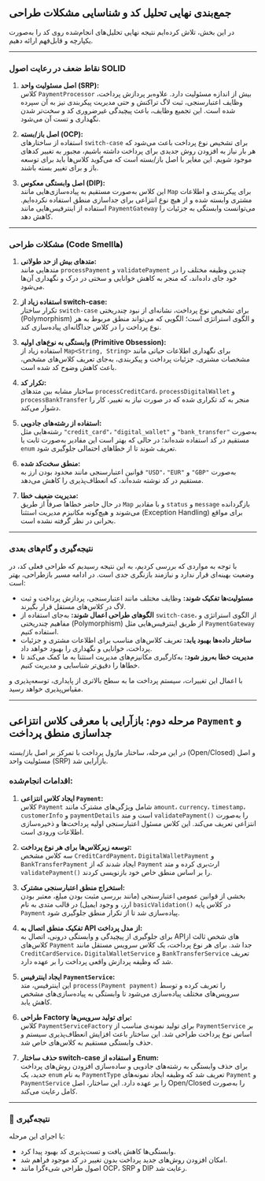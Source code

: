 ## جمع‌بندی نهایی تحلیل کد و شناسایی مشکلات طراحی

در این بخش، تلاش کرده‌ایم نتیجه نهایی تحلیل‌های انجام‌شده روی کد را به‌صورت یکپارچه و قابل‌فهم ارائه دهیم.

---

### نقاط ضعف در رعایت اصول SOLID

1. **اصل مسئولیت واحد (SRP):**  
   کلاس `PaymentProcessor` بیش از اندازه مسئولیت دارد. علاوه‌بر پردازش پرداخت، وظایف اعتبارسنجی، ثبت لاگ تراکنش و حتی مدیریت پیکربندی نیز به آن سپرده شده است. این تجمیع وظایف، باعث پیچیدگی غیرضروری کد و سخت‌تر شدن نگهداری و تست آن می‌شود.

2. **اصل باز/بسته (OCP):**  
   استفاده از ساختارهای `switch-case` برای تشخیص نوع پرداخت باعث می‌شود که هر بار نیاز به افزودن روش جدیدی برای پرداخت داشته باشیم، مجبور به تغییر کدهای موجود شویم. این مغایر با اصل باز/بسته است که می‌گوید کلاس‌ها باید برای توسعه باز و برای تغییر بسته باشند.

3. **اصل وابستگی معکوس (DIP):**  
   این کلاس به‌صورت مستقیم به پیاده‌سازی‌هایی مانند `Map` برای پیکربندی و اطلاعات مشتری وابسته شده و از هیچ نوع انتزاعی برای جداسازی منطق استفاده نکرده‌ایم. استفاده از اینترفیس‌هایی مانند `PaymentGateway` می‌توانست وابستگی به جزئیات را کاهش دهد.

---

### مشکلات طراحی (Code Smellها)

1. **متدهای بیش از حد طولانی:**  
   متدهایی مانند `processPayment` و `validatePayment` چندین وظیفه مختلف را در خود جای داده‌اند، که منجر به کاهش خوانایی و سختی در درک و نگهداری آن‌ها می‌شود.

2. **استفاده زیاد از switch-case:**  
   تکرار ساختار `switch-case` برای تشخیص نوع پرداخت، نشانه‌ای از نبود چندریختی (Polymorphism) و الگوی استراتژی است؛ الگویی که می‌تواند منطق مربوط به هر نوع پرداخت را در کلاس جداگانه‌ای پیاده‌سازی کند.

3. **وابستگی به نوع‌های اولیه (Primitive Obsession):**  
   استفاده زیاد از `Map<String, String>` برای نگهداری اطلاعات حیاتی مانند مشخصات مشتری، جزئیات پرداخت و پیکربندی، به‌جای تعریف کلاس‌های مشخص، باعث کاهش وضوح کد شده است.

4. **تکرار کد:**  
   ساختار مشابه بین متدهای `processCreditCard`، `processDigitalWallet` و `processBankTransfer` منجر به کد تکراری شده که در صورت نیاز به تغییر، کار را دشوار می‌کند.

5. **استفاده از رشته‌های جادویی:**  
   رشته‌هایی مثل `"credit_card"`، `"digital_wallet"` و `"bank_transfer"` به‌صورت مستقیم در کد استفاده شده‌اند؛ در حالی که بهتر است این مقادیر به‌صورت ثابت یا `enum` تعریف شوند تا از خطاهای احتمالی جلوگیری شود.

6. **منطق سخت‌کد شده:**  
   قوانین اعتبارسنجی مانند محدود بودن ارز به `"USD"`، `"EUR"` و `"GBP"` به‌صورت مستقیم در کد نوشته شده‌اند، که انعطاف‌پذیری را کاهش می‌دهد.

7. **مدیریت ضعیف خطا:**  
   در حال حاضر خطاها صرفاً از طریق `Map` و با مقادیر `status` و `message` بازگردانده می‌شوند و هیچ‌گونه مکانیزم مدیریت استثنا (Exception Handling) برای مواقع بحرانی در نظر گرفته نشده است.

---

### نتیجه‌گیری و گام‌های بعدی

با توجه به مواردی که بررسی کردیم، به این نتیجه رسیدیم که طراحی فعلی کد، در وضعیت بهینه‌ای قرار ندارد و نیازمند بازنگری جدی است. در ادامه مسیر بازطراحی، بهتر است:

- **مسئولیت‌ها تفکیک شوند:** وظایف مختلف مانند اعتبارسنجی، پردازش پرداخت و ثبت لاگ در کلاس‌های مستقل قرار بگیرند.
- **الگوهای طراحی اعمال شوند:** به‌جای استفاده از `switch-case`، از الگوی استراتژی و مفاهیم چندریختی (Polymorphism) از طریق اینترفیس‌هایی مثل `PaymentGateway` استفاده کنیم.
- **ساختار داده‌ها بهبود یابد:** تعریف کلاس‌های مناسب برای اطلاعات مشتری و جزئیات پرداخت، خوانایی و نگهداری را بهبود خواهد داد.
- **مدیریت خطا به‌روز شود:** به‌کارگیری مکانیزم‌های مدیریت استثنا به ما کمک می‌کند تا خطاها را دقیق‌تر شناسایی و مدیریت کنیم.

با اعمال این تغییرات، سیستم پرداخت ما به سطح بالاتری از پایداری، توسعه‌پذیری و مقیاس‌پذیری خواهد رسید.

---

## مرحله دوم: بازآرایی با معرفی کلاس انتزاعی `Payment` و جداسازی منطق پرداخت

در این مرحله، ساختار ماژول پرداخت با تمرکز بر اصل باز/بسته (Open/Closed) و اصل مسئولیت واحد (SRP) بازآرایی شد.

### اقدامات انجام‌شده:

1. **ایجاد کلاس انتزاعی `Payment`:**  
   کلاس `Payment` شامل ویژگی‌های مشترک مانند `amount`، `currency`، `timestamp`، `customerInfo` و `paymentDetails` است و متد `validatePayment()` را به‌صورت انتزاعی تعریف می‌کند. این کلاس مسئول اعتبارسنجی اولیه پرداخت‌ها و ذخیره‌سازی اطلاعات ورودی است.

2. **توسعه زیرکلاس‌ها برای هر نوع پرداخت:**  
   سه کلاس مشخص `CreditCardPayment`، `DigitalWalletPayment` و `BankTransferPayment` ایجاد شدند که از `Payment` ارث‌بری کرده و متد `validatePayment()` را بر اساس منطق خاص خود بازنویسی کردند.

3. **استخراج منطق اعتبارسنجی مشترک:**  
   بخشی از قوانین عمومی اعتبارسنجی (مانند بررسی مثبت بودن مبلغ، معتبر بودن ارز، و وجود ایمیل) در قالب متدی به نام `basicValidation()` در کلاس پایه `Payment` پیاده‌سازی شد تا از تکرار منطق جلوگیری شود.

4. **تفکیک منطق اتصال به API از مدل پرداخت:**  
   برای جلوگیری از پیچیدگی و وابستگی درونی، اتصال به API‌های شخص ثالث از کلاس‌های `Payment` جدا شد. برای هر نوع پرداخت، یک کلاس سرویس مستقل مانند `CreditCardService`، `DigitalWalletService` و `BankTransferService` تعریف شد که وظیفه پردازش واقعی پرداخت را بر عهده دارد.

5. **ایجاد اینترفیس `PaymentService`:**  
   این اینترفیس، متد `process(Payment payment)` را تعریف کرده و توسط سرویس‌های مختلف پیاده‌سازی می‌شود تا وابستگی به پیاده‌سازی‌های مشخص کاهش یابد.

6. **طراحی Factory برای تولید سرویس‌ها:**  
   کلاس `PaymentServiceFactory` برای تولید نمونه‌ی مناسب از `PaymentService` بر اساس نوع پرداخت طراحی شد. این ساختار باعث افزایش انعطاف‌پذیری سیستم و حذف وابستگی مستقیم به کلاس‌های خاص شد.

7. **حذف ساختار switch-case و استفاده از Enum:**  
   برای حذف وابستگی به رشته‌های جادویی و ساده‌سازی افزودن روش‌های پرداخت جدید، یک `enum` به نام `PaymentType` تعریف شد که وظیفه ایجاد نمونه‌های `Payment` و `PaymentService` را بر عهده دارد. این ساختار، اصل Open/Closed را به‌صورت کامل رعایت می‌کند.

---

### 🎯 نتیجه‌گیری

با اجرای این مرحله:
- وابستگی‌ها کاهش یافت و تست‌پذیری کد بهبود پیدا کرد.
- امکان افزودن روش‌های جدید پرداخت بدون تغییر در کد موجود فراهم شد.
- اصول طراحی شیءگرا مانند OCP، SRP و DIP رعایت شد.

